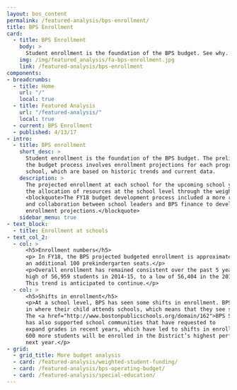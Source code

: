 ```yaml
---
layout: bos_content
permalink: /featured-analysis/bps-enrollment/
title: BPS Enrollment
card:
  - title: BPS Enrollment
    body: >
      Student enrollment is the foundation of the BPS budget. See why.
    img: /img/featured_analysis/fa-bps-enrollment.jpg
    link: /featured-analysis/bps-enrollment
components:
- breadcrumbs:
  - title: Home
    url: "/"
    local: true
  - title: Featured Analysis
    url: "/featured-analysis/"
    local: true
  - current: BPS Enrollment
  - published: 4/13/17
- intro:
  - title: BPS enrollment
    short_desc: >
      Student enrollment is the foundation of the BPS budget. The preliminary stage of 
      the budget process involves enrollment projections for each program, grade, and 
      school, which are based on historic trends and current data. 
    description: >
      The projected enrollment at each school for the upcoming school year determines 
      the allocation of resources at the school level through the weighted student funding formula. 
      <blockquote>The FY18 budget development process included a more rigorous use of data 
      and collaboration between school leaders and BPS finance to develop accurate 
      enrollment projections.</blockquote>
    sidebar_menu: true    
- text_block:
  - title: Enrollment at schools
- text_col_2:
  - col: >
      <h5>Enrollment numbers</h5>
      <p> In FY18, the BPS projected budgeted enrollment is approximately 57,200, including 
      an additional 100 prekindergarten seats.</p>
      <p>Overall enrollment has remained consistent over the past 5 years, ranging from a 
      high of 56,959 students in 2014-15, to a low of 56,404 in the 2016-2017 school year. 
      This trend is anticipated to continue.</p>
  - col: >
      <h5>Shifts in enrollment</h5>
      <p>At a school level, BPS has seen some shifts in enrollment. BPS gives parents a voice 
      in where their child attends schools, which means that they see shifts from year to year. 
      The <a href="http://www.bostonpublicschools.org/domain/162">BPS School Committee</a> 
      has also supported school communities that have requested to 
      expand grades in recent years, which have led to shifts in enrollment. It is projected that 
      600 more students will be enrolled in the District’s highest performing schools 
      next year.</p>
- grid:
  - grid_title: More budget analysis
  - card: /featured-analysis/weighted-student-funding/
  - card: /featured-analysis/bps-operating-budget/
  - card: /featured-analysis/special-education/
---
```

